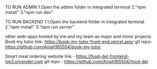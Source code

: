 TO RUN ADMIN
1.Open the admin folder in integrated terminal
2."npm install"
3."npm run dev"

TO RUN BACKEND
1.1.Open the backend folder in integrated terminal
2."npm install"
3."npm run server"









other web-apps hosted by me and my team as major and minor projects
Book my tutor
link- https://book-my-tutor-front-end.vercel.app/
git repo- https://github.com/Anish165554/book-my-tutor

Smart meal ordering website
link - https://food-del-frontend-lve3.onrender.com
git repo - https://github.com/Anish165554/food-del
